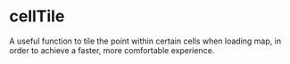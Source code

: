 # cellTile
A useful function to tile the point within certain cells when loading map, in order to achieve a faster, more comfortable experience. 
